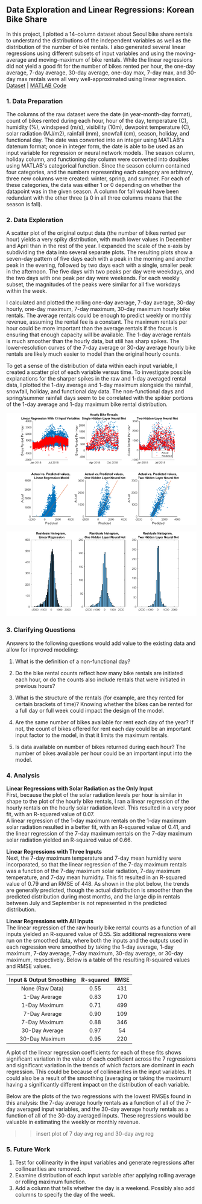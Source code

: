 ## Data Exploration and Linear Regressions: Korean Bike Share

In this project, I plotted a 14-column dataset about Seoul bike share rentals to understand the distributions of the independent variables as well as the distribution of the number of bike rentals.  I also generated several linear regressions using different subsets of input variables and using the moving-average and moving-maximum of bike rentals.  While the linear regressions did not yield a good fit for the number of bikes rented per hour, the one-day average, 7-day average, 30-day average, one-day max, 7-day max, and 30-day max rentals were all very well-approximated using linear regression.   
[Dataset](https://archive.ics.uci.edu/ml/datasets/Seoul+Bike+Sharing+Demand) | [MATLAB Code](LinRegAndNN_KoreanBikeshare.pdf)


### 1. Data Preparation

The columns of the raw dataset were the date (in year-month-day format), count of bikes rented during each hour, hour of the day, temperature (C), humidity (%), windspeed (m/s), visibility (10m), dewpoint temperature (C), solar radiation (MJ/m2), rainfall (mm), snowfall (cm), season, holiday, and functional day.  The date was converted into an integer using MATLAB's datenum format; once in integer form, the date is able to be used as an input variable for regression or neural network models.  The season column, holiday column, and functioning day column were converted into doubles using MATLAB's categorical function.  Since the season column contained four categories, and the numbers representing each category are arbitrary, three new columns were created: winter, spring, and summer.  For each of these categories, the data was either 1 or 0 depending on whether the datapoint was in the given season.  A column for fall would have been redundant with the other three (a 0 in all three columns means that the season is fall).  
  

### 2. Data Exploration

A scatter plot of the original output data (the number of bikes rented per hour) yields a very spiky distribution, with much lower values in December and April than in the rest of the year.  I expanded the scale of the x-axis by subdividing the data into several separate plots.  The resulting plots show a seven-day pattern of five days each with a peak in the morning and another peak in the evening, followed by two days each with a single, smaller peak in the afternoon.  The five days with two peaks per day were weekdays, and the two days with one peak per day were weekends.  For each weekly subset, the magnitudes of the peaks were similar for all five workdays within the week.  
  
I calculated and plotted the rolling one-day average, 7-day average, 30-day hourly, one-day maximum, 7-day maximum, 30-day maximum hourly bike rentals. The average rentals could be enough to predict weekly or monthly revenue, assuming the rental fee is a constant.  The maximum rentals per hour could be more important than the average rentals if the focus is ensuring that enough capacity will be available.  The 1-day average rentals is much smoother than the hourly data, but still has sharp spikes.  The lower-resolution curves of the 7-day average or 30-day average hourly bike rentals are likely much easier to model than the original hourly counts.    
   
To get a sense of the distribution of data within each input variable, I created a scatter plot of each variable versus time.  To investigate possible explanations for the sharper spikes in the raw and 1-day averaged rental data, I plotted the 1-day average and 1-day maximum alongside the rainfall, snowfall, holiday, and functional day data.  The non-functional days and spring/summer rainfall days seem to be correlated with the spikier portions of the 1-day average and 1-day maximum bike rental distribution.  

<a href="images/bike3models_actualandpredicted.png"><img src="images/bike3models_actualandpredicted.png?raw=true"/></a>  

<a href="images/bike3models_actualvspredicted.png"><img src="images/bike3models_actualvspredicted.png?raw=true"/></a>  

<a href="images/bike3models_residuals.png"><img src="images/bike3models_residuals.png?raw=true"/></a>



### 3. Clarifying Questions

Answers to the following questions would add value to the existing data and allow for improved modeling:  
  
1.  What is the definition of a non-functional day?  
  
2.  Do the bike rental counts reflect how many bike rentals are initiated each hour, or do the counts also include rentals that were initiated in previous hours?  
  
3.  What is the structure of the rentals (for example, are they rented for certain brackets of time)?  Knowing whether the bikes can be rented for a full day or full week could impact the design of the model.  
  
4.  Are the same number of bikes available for rent each day of the year?  If not, the count of bikes offered for rent each day could be an important input factor to the model, in that it limits the maximum rentals.  
  
5.  Is data available on number of bikes returned during each hour?  The number of bikes available per hour could be an important input into the model.  
  


### 4. Analysis

**Linear Regressions with Solar Radiation as the Only Input**  
First, because the plot of the solar radiation levels per hour is similar in shape to the plot of the hourly bike rentals, I ran a linear regression of the hourly rentals on the hourly solar radiation level.  This resulted in a very poor fit, with an R-squared value of 0.07.  
A linear regression of the 1-day maximum rentals on the 1-day maximum solar radiation resulted in a better fit, with an R-squared value of 0.41, and the linear regression of the 7-day maximum rentals on the 7-day maximum solar radiation yielded an R-squared value of 0.66.

**Linear Regressions with Three Inputs**  
Next, the 7-day maximum temperature and 7-day mean humidity were incorporated, so that the linear regression of the 7-day maximum rentals was a function of the 7-day maximum solar radiation, 7-day maximum temperature, and 7-day mean humidity.  This fit resulted in an R-squared value of 0.79 and an RMSE of 448.  As shown in the plot below, the trends are generally predicted, though the actual distribution is smoother than the predicted distribution during most months, and the large dip in rentals between July and September is not represented in the predicted distribution.  

**Linear Regressions with All Inputs**  
The linear regression of the raw hourly bike rental counts as a function of all inputs yielded an R-squared value of 0.55.  Six additional regressions were run on the smoothed data, where both the inputs and the outputs used in each regression were smoothed by taking the 1-day average, 1-day maximum, 7-day average, 7-day maximum, 30-day average, or 30-day maximum, respectively.  Below is a table of the resulting R-squared values and RMSE values.  

|  Input & Output Smoothing | R-squared |     RMSE     |
| :-----------: | :-----------: | :----------:  |
| None (Raw Data)  | 0.55  |  431 |
| 1-Day Average  | 0.83  |  170  |
| 1-Day Maximum | 0.71 | 499 |
| 7-Day Average | 0.90 | 109  |
| 7-Day Maximum | 0.88 | 346 |
| 30-Day Average | 0.97  | 54  |
| 30-Day Maximum | 0.95 | 220 | 

A plot of the linear regression coefficients for each of these fits shows significant variation in the value of each coefficient across the 7 regressions and significant variation in the trends of which factors are dominant in each regression.  This could be because of collinearities in the input variables.  It could also be a result of the smoothing (averaging or taking the maximum) having a significantly different impact on the distribution of each variable.  

Below are the plots of the two regressions with the lowest RMSEs found in this analysis: the 7-day average hourly rentals as a function of all of the 7-day averaged input variables, and the 30-day average hourly rentals as a function of all of the 30-day averaged inputs.  These regressions would be valuable in estimating the weekly or monthly revenue.  

>> insert plot of 7 day avg reg and 30-day avg reg


### 5. Future Work  

1.  Test for collinearity in the input variables and generate regressions after collinearities are removed.  
2.  Examine distribution of each input variable after applying rolling average or rolling maximum function.  
3.  Add a column that tells whether the day is a weekend.  Possibly also add columns to specify the day of the week.   
